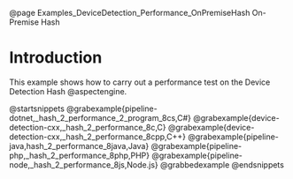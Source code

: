 @page Examples_DeviceDetection_Performance_OnPremiseHash On-Premise Hash

# Introduction

This example shows how to carry out a performance test on the Device Detection Hash @aspectengine.

@startsnippets
@grabexample{pipeline-dotnet,_hash_2_performance_2_program_8cs,C#}
@grabexample{device-detection-cxx,_hash_2_performance_8c,C}
@grabexample{device-detection-cxx,_hash_2_performance_8cpp,C++}
@grabexample{pipeline-java,hash_2_performance_8java,Java}
@grabexample{pipeline-php,_hash_2_performance_8php,PHP}
@grabexample{pipeline-node,_hash_2_performance_8js,Node.js}
@grabbedexample
@endsnippets

